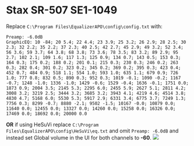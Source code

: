 # Stax SR-507 SE1-1049
Replace `C:\Program Files\EqualizerAPO\config\config.txt` with:
```
Preamp: -6.0dB
GraphicEQ: 10 -84; 20 5.4; 22 4.4; 23 3.9; 25 3.2; 26 2.9; 28 2.5; 30 2.3; 32 2.2; 35 2.2; 37 2.3; 40 2.5; 42 2.7; 45 2.9; 49 3.2; 52 3.4; 56 3.6; 59 3.7; 64 3.8; 68 3.8; 73 3.6; 78 3.5; 83 3.2; 89 2.9; 95 2.7; 102 2.1; 109 1.6; 117 1.3; 125 0.9; 134 0.7; 143 0.5; 153 0.3; 164 0.3; 175 0.2; 188 0.2; 201 0.1; 215 0.3; 230 0.3; 246 0.2; 263 0.3; 282 0.4; 301 0.2; 323 0.2; 345 0.2; 369 0.2; 395 0.3; 423 0.4; 452 0.7; 484 0.9; 518 1.1; 554 1.0; 593 1.0; 635 1.1; 679 0.9; 726 1.0; 777 0.8; 832 0.5; 890 0.3; 952 0.3; 1019 -0.1; 1090 -0.2; 1167 -0.7; 1248 -1.0; 1336 -1.0; 1429 -0.6; 1529 -0.4; 1636 -0.1; 1751 0.0; 1873 0.9; 2004 3.5; 2145 5.3; 2295 6.0; 2455 5.9; 2627 5.1; 2811 4.2; 3008 3.2; 3219 2.5; 3444 3.2; 3685 3.2; 3943 4.1; 4219 4.6; 4514 3.8; 4830 4.7; 5168 6.0; 5530 5.3; 5917 2.9; 6331 3.4; 6775 3.7; 7249 1.3; 7756 0.3; 8299 -0.7; 8880 -2.1; 9502 -1.5; 10167 -0.0; 10879 0.0; 11640 0.0; 12455 0.0; 13327 0.0; 14260 0.0; 15258 0.0; 16326 0.0; 17469 0.0; 18692 0.0; 20000 0.0
```
**OR** if using HeSuVi replace `C:\Program Files\EqualizerAPO\config\HeSuVi\eq.txt` and omit `Preamp: -6.0dB` and instead set Global volume in the UI for both channels to **-60**.
![](https://raw.githubusercontent.com/jaakkopasanen/AutoEq/master/results/Headphone.com/innerfidelity/onear/Stax%20SR-507%20SE1-1049/Stax%20SR-507%20SE1-1049.png)